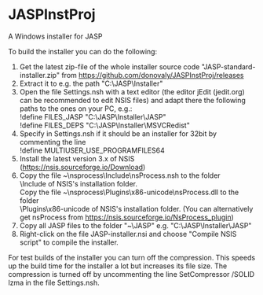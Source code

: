 # JASPInstProj
A Windows installer for JASP

To build the installer you can do the following:
1. Get the latest zip-file of the whole installer source code "JASP-standard-installer.zip"
   from https://github.com/donovaly/JASPInstProj/releases
2. Extract it to e.g. the path "C:\JASP\Installer"
3. Open the file Settings.nsh with a text editor
   (the editor jEdit (jedit.org) can be recommended to edit NSIS files)
   and adapt there the following paths to the ones on your PC, e.g.:</br>
   !define FILES_JASP "C:\JASP\Installer\JASP"</br>
   !define FILES_DEPS "C:\JASP\Installer\MSVCRedist"
4. Specify in Settings.nsh if it should be an installer for 32bit by commenting the line </br>
  !define MULTIUSER_USE_PROGRAMFILES64
5. Install the latest version 3.x of NSIS (https://nsis.sourceforge.io/Download)
6. Copy the file ~\nsprocess\Include\nsProcess.nsh to the folder</br>
   \Include of NSIS's installation folder.</br>
   Copy the file ~\nsprocess\Plugins\x86-unicode\nsProcess.dll to the folder</br>
   \Plugins\x86-unicode of NSIS's installation folder.
   (You can alternatively get nsProcess from https://nsis.sourceforge.io/NsProcess_plugin)
7. Copy all JASP files to the folder "~\JASP"
   e.g. "C:\JASP\Installer\JASP"
8. Right-click on the file JASP-installer.nsi and choose "Compile NSIS script"
   to compile the installer.

For test builds of the installer you can turn off the compression. This speeds up
the build time for the installer a lot but increases its file size. The compression
is turned off by uncommenting the line
SetCompressor /SOLID lzma
in the file Settings.nsh.
